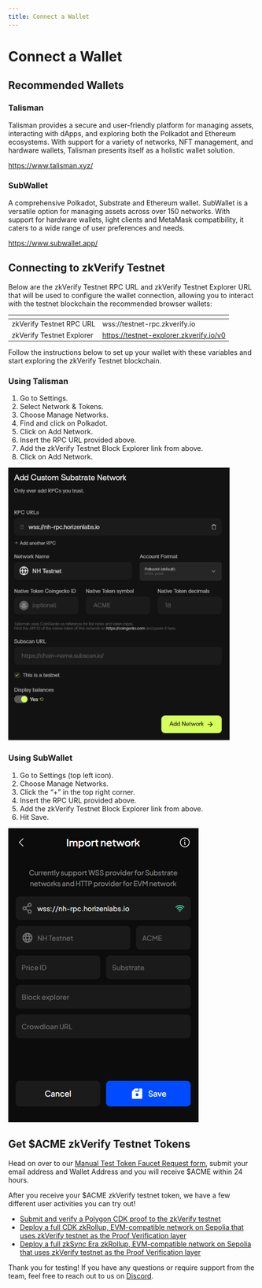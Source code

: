 ```yaml
---
title: Connect a Wallet
---
```


# Connect a Wallet

## Recommended Wallets

### Talisman

Talisman provides a secure and user-friendly platform for managing assets, interacting with dApps, and exploring both the Polkadot and Ethereum ecosystems. With support for a variety of networks, NFT management, and hardware wallets, Talisman presents itself as a holistic wallet solution.

https://www.talisman.xyz/

### SubWallet

A comprehensive Polkadot, Substrate and Ethereum wallet. 
SubWallet is a versatile option for managing assets across over 150 networks. With support for hardware wallets, light clients and MetaMask compatibility, it caters to a wide range of user preferences and needs.

https://www.subwallet.app/

## Connecting to zkVerify Testnet

Below are the zkVerify Testnet RPC URL and zkVerify Testnet Explorer URL that will be used to configure the wallet connection, allowing you to interact with the testnet blockchain the recommended browser wallets:

| <!-- -->                  | <!-- -->                                |
|---------------------------|-----------------------------------------|
| zkVerify Testnet RPC URL  | wss://testnet-rpc.zkverify.io           |
| zkVerify Testnet Explorer | https://testnet-explorer.zkverify.io/v0 |

Follow the instructions below to set up your wallet with these variables and start exploring the zkVerify Testnet blockchain.

### Using Talisman

1. Go to Settings.
2. Select Network & Tokens.
3. Choose Manage Networks.
4. Find and click on Polkadot.
5. Click on Add Network.
6. Insert the RPC URL provided above.
7. Add the zkVerify Testnet Block Explorer link from above.
8. Click on Add Network.

![](./img/talisman-add-network.png)

### Using SubWallet

1. Go to Settings (top left icon).
2. Choose Manage Networks.
3. Click the “+” in the top right corner.
4. Insert the RPC URL provided above.
5. Add the zkVerify Testnet Block Explorer link from above.
6. Hit Save.

![](./img/subwallet-add-network.png)

## Get $ACME zkVerify Testnet Tokens

Head on over to our [Manual Test Token Faucet Request form](https://cztdlssdwco.typeform.com/to/GD6xdx2I?typeform-source=www.google.com), submit your email address and Wallet Address and you will receive $ACME within 24 hours.

After you receive your $ACME zkVerify testnet token, we have a few different user activities you can try out! 

* [Submit and verify a Polygon CDK proof to the zkVerify testnet](./06-submit-proofs/03-polygon_cdk_proof_submission.md)
* [Deploy a full CDK zkRollup, EVM-compatible network on Sepolia that uses zkVerify testnet as the Proof Verification layer](./04-run-a-zkrollup/04-polygon_cdk_installation.md)
* [Deploy a full zkSync Era zkRollup, EVM-compatible network on Sepolia that uses zkVerify testnet as the Proof Verification layer](./04-run-a-zkrollup/02-zksync_installation.md)

Thank you for testing! If you have any questions or require support from the team, feel free to reach out to us on [Discord](https://discord.gg/zkverify).
